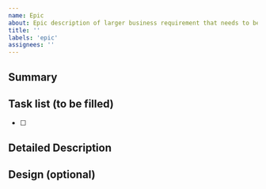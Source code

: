 ```yaml
---
name: Epic
about: Epic description of larger business requirement that needs to be broken down to smaller tasks
title: ''
labels: 'epic'
assignees: ''
---
```


## Summary

<!-- Summarise the Detailed description to a list of main requirements and/or User Stories -->

## Task list (to be filled)

- [ ]

## Detailed Description

## Design (optional)
